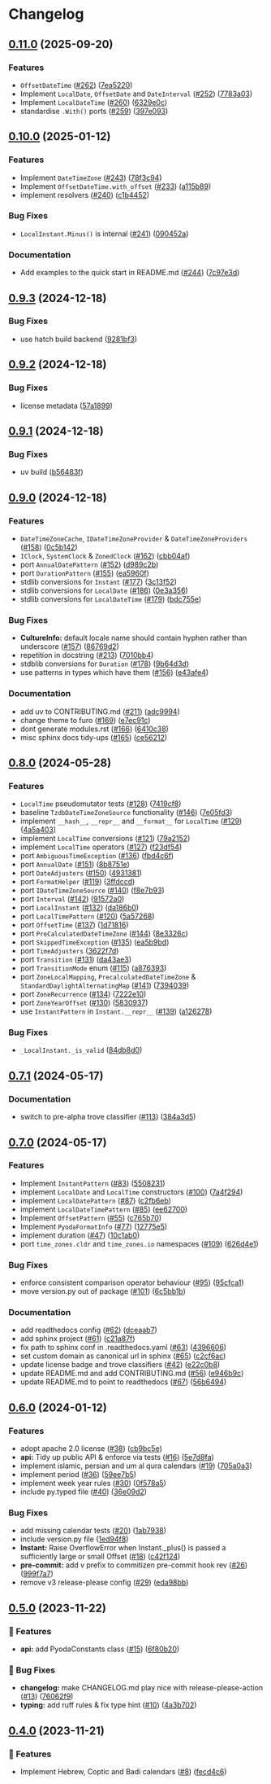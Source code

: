 # Changelog

## [0.11.0](https://github.com/chrisimcevoy/pyoda-time/compare/v0.10.0...v0.11.0) (2025-09-20)


### Features

* `OffsetDateTime` ([#262](https://github.com/chrisimcevoy/pyoda-time/issues/262)) ([7ea5220](https://github.com/chrisimcevoy/pyoda-time/commit/7ea5220a3268aef4b8d14b8c37161760dd04bd22))
* Implement `LocalDate`, `OffsetDate` and `DateInterval` ([#252](https://github.com/chrisimcevoy/pyoda-time/issues/252)) ([7783a03](https://github.com/chrisimcevoy/pyoda-time/commit/7783a030b4c2fb03b5b319c929659a8ec1b86e22))
* Implement `LocalDateTime` ([#260](https://github.com/chrisimcevoy/pyoda-time/issues/260)) ([6329e0c](https://github.com/chrisimcevoy/pyoda-time/commit/6329e0cdc5c0144c578b6916e4d538d1bdc2beb6))
* standardise `.With()` ports ([#259](https://github.com/chrisimcevoy/pyoda-time/issues/259)) ([397e093](https://github.com/chrisimcevoy/pyoda-time/commit/397e09304898a2e28917cdd1aa5ae70c7e5b5ad6))

## [0.10.0](https://github.com/chrisimcevoy/pyoda-time/compare/v0.9.3...v0.10.0) (2025-01-12)


### Features

* Implement `DateTimeZone` ([#243](https://github.com/chrisimcevoy/pyoda-time/issues/243)) ([78f3c94](https://github.com/chrisimcevoy/pyoda-time/commit/78f3c9481d0ed137035294fdb9c8eecb276f8cbe))
* Implement `OffsetDateTime.with_offset` ([#233](https://github.com/chrisimcevoy/pyoda-time/issues/233)) ([a115b89](https://github.com/chrisimcevoy/pyoda-time/commit/a115b899d5699cf10353e4295bf9f912d3cfdf73))
* implement resolvers ([#240](https://github.com/chrisimcevoy/pyoda-time/issues/240)) ([c1b4452](https://github.com/chrisimcevoy/pyoda-time/commit/c1b445256d98db34247d272d8b5e4364f3115f44))


### Bug Fixes

* `LocalInstant.Minus()` is internal ([#241](https://github.com/chrisimcevoy/pyoda-time/issues/241)) ([090452a](https://github.com/chrisimcevoy/pyoda-time/commit/090452aaa8baff574b66a89170d6c591de7aca48))


### Documentation

* Add examples to the quick start in README.md ([#244](https://github.com/chrisimcevoy/pyoda-time/issues/244)) ([7c97e3d](https://github.com/chrisimcevoy/pyoda-time/commit/7c97e3d5b4300fb525d20257d8b649cdc14dcaeb))

## [0.9.3](https://github.com/chrisimcevoy/pyoda-time/compare/v0.9.2...v0.9.3) (2024-12-18)


### Bug Fixes

* use hatch build backend ([9281bf3](https://github.com/chrisimcevoy/pyoda-time/commit/9281bf313d7d4943270ad7db905b7e01cc3f51c4))

## [0.9.2](https://github.com/chrisimcevoy/pyoda-time/compare/v0.9.1...v0.9.2) (2024-12-18)


### Bug Fixes

* license metadata ([57a1899](https://github.com/chrisimcevoy/pyoda-time/commit/57a1899c26aa6acd0f1e52d5f05a238a74dad2a4))

## [0.9.1](https://github.com/chrisimcevoy/pyoda-time/compare/v0.9.0...v0.9.1) (2024-12-18)


### Bug Fixes

* uv build ([b56483f](https://github.com/chrisimcevoy/pyoda-time/commit/b56483f0b6d5f0a13b5ae7900f4170c69c5f9e99))

## [0.9.0](https://github.com/chrisimcevoy/pyoda-time/compare/v0.8.0...v0.9.0) (2024-12-18)


### Features

* `DateTimeZoneCache`, `IDateTimeZoneProvider` & `DateTimeZoneProviders` ([#158](https://github.com/chrisimcevoy/pyoda-time/issues/158)) ([0c5b142](https://github.com/chrisimcevoy/pyoda-time/commit/0c5b142c4f5a76627d5ef3233eff11dad39cc020))
* `IClock`, `SystemClock` & `ZonedClock` ([#162](https://github.com/chrisimcevoy/pyoda-time/issues/162)) ([cbb04af](https://github.com/chrisimcevoy/pyoda-time/commit/cbb04af116ef2cb4baf49294af1c24837707a071))
* port `AnnualDatePattern` ([#152](https://github.com/chrisimcevoy/pyoda-time/issues/152)) ([d989c2b](https://github.com/chrisimcevoy/pyoda-time/commit/d989c2bde44d6e4a34a5687af6c792af91ed2e56))
* port `DurationPattern` ([#155](https://github.com/chrisimcevoy/pyoda-time/issues/155)) ([ea5960f](https://github.com/chrisimcevoy/pyoda-time/commit/ea5960f0832a01f8c1aa51d1c24eccbb77bdc897))
* stdlib conversions for `Instant` ([#177](https://github.com/chrisimcevoy/pyoda-time/issues/177)) ([3c13f52](https://github.com/chrisimcevoy/pyoda-time/commit/3c13f520410caf4effa9622c3c4d7a361607da22))
* stdlib conversions for `LocalDate` ([#186](https://github.com/chrisimcevoy/pyoda-time/issues/186)) ([0e3a356](https://github.com/chrisimcevoy/pyoda-time/commit/0e3a356a2e068d70eb0a4e30d14fd50bbe667368))
* stdlib conversions for `LocalDateTime` ([#179](https://github.com/chrisimcevoy/pyoda-time/issues/179)) ([bdc755e](https://github.com/chrisimcevoy/pyoda-time/commit/bdc755e0219cd5b50b4fa6635f45d189887ce19a))


### Bug Fixes

* **CultureInfo:** default locale name should contain hyphen rather than underscore ([#157](https://github.com/chrisimcevoy/pyoda-time/issues/157)) ([86769d2](https://github.com/chrisimcevoy/pyoda-time/commit/86769d2468f98edbc4cb488ba98ab1999bfb6ecc))
* repetition in docstring ([#213](https://github.com/chrisimcevoy/pyoda-time/issues/213)) ([7010bb4](https://github.com/chrisimcevoy/pyoda-time/commit/7010bb41c3d614349e2f4c071e56e190597f901d))
* stdblib conversions for `Duration` ([#178](https://github.com/chrisimcevoy/pyoda-time/issues/178)) ([9b64d3d](https://github.com/chrisimcevoy/pyoda-time/commit/9b64d3d43087ce563db77fbe24446ca16e757fc3))
* use patterns in types which have them ([#156](https://github.com/chrisimcevoy/pyoda-time/issues/156)) ([e43afe4](https://github.com/chrisimcevoy/pyoda-time/commit/e43afe45d36b37916830d5dd43185d53f918ae9f))


### Documentation

* add uv to CONTRIBUTING.md ([#211](https://github.com/chrisimcevoy/pyoda-time/issues/211)) ([adc9994](https://github.com/chrisimcevoy/pyoda-time/commit/adc99948e69b4106045e56f78b8e80dfd10421fb))
* change theme to furo ([#169](https://github.com/chrisimcevoy/pyoda-time/issues/169)) ([e7ec91c](https://github.com/chrisimcevoy/pyoda-time/commit/e7ec91cf8a7c362b7e8adb30c2c25384f55c207f))
* dont generate modules.rst ([#166](https://github.com/chrisimcevoy/pyoda-time/issues/166)) ([6410c38](https://github.com/chrisimcevoy/pyoda-time/commit/6410c381e0407391655e7e7f28cebc45c5ecda02))
* misc sphinx docs tidy-ups ([#165](https://github.com/chrisimcevoy/pyoda-time/issues/165)) ([ce56212](https://github.com/chrisimcevoy/pyoda-time/commit/ce56212d479cc6916acf57f79b3a7c6ba75c5144))

## [0.8.0](https://github.com/chrisimcevoy/pyoda-time/compare/v0.7.1...v0.8.0) (2024-05-28)


### Features

* `LocalTime` pseudomutator tests ([#128](https://github.com/chrisimcevoy/pyoda-time/issues/128)) ([7419cf8](https://github.com/chrisimcevoy/pyoda-time/commit/7419cf8a49daae7484cd7c0d043577595acc14bf))
* baseline `TzdbDateTimeZoneSource` functionality ([#146](https://github.com/chrisimcevoy/pyoda-time/issues/146)) ([7e05fd3](https://github.com/chrisimcevoy/pyoda-time/commit/7e05fd3e2db29c1471ebff198760d78c6cb3e3f6))
* implement `__hash__`, `__repr__` and `__format__` for `LocalTime` ([#129](https://github.com/chrisimcevoy/pyoda-time/issues/129)) ([4a5a403](https://github.com/chrisimcevoy/pyoda-time/commit/4a5a403ddc0fad26beed8701b286e657604fdd40))
* implement `LocalTime` conversions ([#121](https://github.com/chrisimcevoy/pyoda-time/issues/121)) ([79a2152](https://github.com/chrisimcevoy/pyoda-time/commit/79a2152cd4d135a95df857301c95ad7e4e1c55f7))
* implement `LocalTime` operators ([#127](https://github.com/chrisimcevoy/pyoda-time/issues/127)) ([f23df54](https://github.com/chrisimcevoy/pyoda-time/commit/f23df54dc9da8e88940e63c20924e94eb4fc7f79))
* port `AmbiguousTimeException` ([#136](https://github.com/chrisimcevoy/pyoda-time/issues/136)) ([fbd4c6f](https://github.com/chrisimcevoy/pyoda-time/commit/fbd4c6f260bfb5f97dd9ec6f67269abb788edcc9))
* port `AnnualDate` ([#151](https://github.com/chrisimcevoy/pyoda-time/issues/151)) ([8b8751e](https://github.com/chrisimcevoy/pyoda-time/commit/8b8751eb7783ecf1db09ed02e372c7ba8cc55960))
* port `DateAdjusters` ([#150](https://github.com/chrisimcevoy/pyoda-time/issues/150)) ([4931381](https://github.com/chrisimcevoy/pyoda-time/commit/4931381ed0fd60af3c2741338b13b9cfba842099))
* port `FormatHelper` ([#119](https://github.com/chrisimcevoy/pyoda-time/issues/119)) ([3ffdccd](https://github.com/chrisimcevoy/pyoda-time/commit/3ffdccd7d93e75d899e88fb8ecc0398376688166))
* port `IDateTimeZoneSource` ([#140](https://github.com/chrisimcevoy/pyoda-time/issues/140)) ([f8e7b93](https://github.com/chrisimcevoy/pyoda-time/commit/f8e7b9381aa2a524bed889cfdb8c01798682ae2b))
* port `Interval` ([#142](https://github.com/chrisimcevoy/pyoda-time/issues/142)) ([91572a0](https://github.com/chrisimcevoy/pyoda-time/commit/91572a0ef6a7b35c27f140cdd80f491c14675664))
* port `LocalInstant` ([#132](https://github.com/chrisimcevoy/pyoda-time/issues/132)) ([da186b0](https://github.com/chrisimcevoy/pyoda-time/commit/da186b0d616bcdd3b8b6331048e70eae97c9efcc))
* port `LocalTimePattern` ([#120](https://github.com/chrisimcevoy/pyoda-time/issues/120)) ([5a57268](https://github.com/chrisimcevoy/pyoda-time/commit/5a5726808f2373dc38256deb92e503c9e4f40d35))
* port `OffsetTime` ([#137](https://github.com/chrisimcevoy/pyoda-time/issues/137)) ([1d71816](https://github.com/chrisimcevoy/pyoda-time/commit/1d718166a0ca8b4d666d5b6657cb091d65b84bbd))
* port `PreCalculatedDateTimeZone` ([#144](https://github.com/chrisimcevoy/pyoda-time/issues/144)) ([8e3326c](https://github.com/chrisimcevoy/pyoda-time/commit/8e3326c9805b70fca373a05fc80ca3346847ca2a))
* port `SkippedTimeException` ([#135](https://github.com/chrisimcevoy/pyoda-time/issues/135)) ([ea5b9bd](https://github.com/chrisimcevoy/pyoda-time/commit/ea5b9bdb0770f3c950d0ef0837a07e28bd2619dd))
* port `TimeAdjusters` ([3622f7d](https://github.com/chrisimcevoy/pyoda-time/commit/3622f7d3a16e2749e99f93793697415c59dfd7b6))
* port `Transition` ([#131](https://github.com/chrisimcevoy/pyoda-time/issues/131)) ([da43ae3](https://github.com/chrisimcevoy/pyoda-time/commit/da43ae31c339c055cda5add169409f850dcc34a9))
* port `TransitionMode` enum ([#115](https://github.com/chrisimcevoy/pyoda-time/issues/115)) ([a876393](https://github.com/chrisimcevoy/pyoda-time/commit/a8763933d50beddcb7dadf39f9d8f907de6de01b))
* port `ZoneLocalMapping`, `PrecalculatedDateTimeZone` & `StandardDaylightAlternatingMap` ([#141](https://github.com/chrisimcevoy/pyoda-time/issues/141)) ([7394039](https://github.com/chrisimcevoy/pyoda-time/commit/7394039743b424154dd6cb1cfc8bd77b720cc13c))
* port `ZoneRecurrence` ([#134](https://github.com/chrisimcevoy/pyoda-time/issues/134)) ([7222e10](https://github.com/chrisimcevoy/pyoda-time/commit/7222e106c7e446dbf6ea2a24b1aad58e6b313f05))
* port `ZoneYearOffset` ([#130](https://github.com/chrisimcevoy/pyoda-time/issues/130)) ([5830937](https://github.com/chrisimcevoy/pyoda-time/commit/5830937e3b16dfeb888f831fb39b7c9d72ce1353))
* use `InstantPattern` in `Instant.__repr__` ([#139](https://github.com/chrisimcevoy/pyoda-time/issues/139)) ([a126278](https://github.com/chrisimcevoy/pyoda-time/commit/a1262789c3d2b0f1217123684ceef29455217854))


### Bug Fixes

* `_LocalInstant._is_valid` ([84db8d0](https://github.com/chrisimcevoy/pyoda-time/commit/84db8d07c04fa7178e764ac0f06bce158dde3476))

## [0.7.1](https://github.com/chrisimcevoy/pyoda-time/compare/v0.7.0...v0.7.1) (2024-05-17)


### Documentation

* switch to pre-alpha trove classifier ([#113](https://github.com/chrisimcevoy/pyoda-time/issues/113)) ([384a3d5](https://github.com/chrisimcevoy/pyoda-time/commit/384a3d578838d8182e0f70a35796f06ec6eea819))

## [0.7.0](https://github.com/chrisimcevoy/pyoda-time/compare/v0.6.0...v0.7.0) (2024-05-17)


### Features

* Implement `InstantPattern` ([#83](https://github.com/chrisimcevoy/pyoda-time/issues/83)) ([5508231](https://github.com/chrisimcevoy/pyoda-time/commit/550823120d39434fab6537ab01ca36e047e39d5f))
* implement `LocalDate` and `LocalTime` constructors ([#100](https://github.com/chrisimcevoy/pyoda-time/issues/100)) ([7a4f294](https://github.com/chrisimcevoy/pyoda-time/commit/7a4f294e1a0ac9b0c17d4cccb0d2cd84239f4d90))
* implement `LocalDatePattern` ([#87](https://github.com/chrisimcevoy/pyoda-time/issues/87)) ([c2fb6eb](https://github.com/chrisimcevoy/pyoda-time/commit/c2fb6eb454bfb702238865eae51fe3da55b89daf))
* implement `LocalDateTimePattern` ([#85](https://github.com/chrisimcevoy/pyoda-time/issues/85)) ([ee62700](https://github.com/chrisimcevoy/pyoda-time/commit/ee627009ba51dc7a6484220194fe7bf0578fa685))
* Implement `OffsetPattern` ([#55](https://github.com/chrisimcevoy/pyoda-time/issues/55)) ([c765b70](https://github.com/chrisimcevoy/pyoda-time/commit/c765b70ead76a0620ff80ee7ef0fdab246f81b2d))
* Implement `PyodaFormatInfo` ([#77](https://github.com/chrisimcevoy/pyoda-time/issues/77)) ([12775e5](https://github.com/chrisimcevoy/pyoda-time/commit/12775e55029d2e683d9397605998e0e68bea273f))
* implement duration ([#47](https://github.com/chrisimcevoy/pyoda-time/issues/47)) ([10c1ab0](https://github.com/chrisimcevoy/pyoda-time/commit/10c1ab0c2ee330ccb1f1e2595bbba6f0a99bf757))
* port `time_zones.cldr` and `time_zones.io` namespaces ([#109](https://github.com/chrisimcevoy/pyoda-time/issues/109)) ([626d4e1](https://github.com/chrisimcevoy/pyoda-time/commit/626d4e131195bbb1297c03878ce609d03025ef31))


### Bug Fixes

* enforce consistent comparison operator behaviour ([#95](https://github.com/chrisimcevoy/pyoda-time/issues/95)) ([95cfca1](https://github.com/chrisimcevoy/pyoda-time/commit/95cfca197b7d68a6169b9fdd585fae204501a611))
* move version.py out of package ([#101](https://github.com/chrisimcevoy/pyoda-time/issues/101)) ([6c5bb1b](https://github.com/chrisimcevoy/pyoda-time/commit/6c5bb1be326c85702795949e756587035909ce90))


### Documentation

* add readthedocs config ([#62](https://github.com/chrisimcevoy/pyoda-time/issues/62)) ([dceaab7](https://github.com/chrisimcevoy/pyoda-time/commit/dceaab7a82bf7db6574acfd8ad3e0398423300d3))
* add sphinx project ([#61](https://github.com/chrisimcevoy/pyoda-time/issues/61)) ([c21a87f](https://github.com/chrisimcevoy/pyoda-time/commit/c21a87f695525596a2f90e9c3a985eafbe5579f0))
* fix path to sphinx conf in .readthedocs.yaml ([#63](https://github.com/chrisimcevoy/pyoda-time/issues/63)) ([4396606](https://github.com/chrisimcevoy/pyoda-time/commit/4396606cec2b6fe0d01c1c6ddbfd170d7991bd57))
* set custom domain as canonical url in sphinx ([#65](https://github.com/chrisimcevoy/pyoda-time/issues/65)) ([c2cf6ac](https://github.com/chrisimcevoy/pyoda-time/commit/c2cf6ac3e8f9f04656cafc537dfed03eeb1a6e9f))
* update license badge and trove classifiers ([#42](https://github.com/chrisimcevoy/pyoda-time/issues/42)) ([e22c0b8](https://github.com/chrisimcevoy/pyoda-time/commit/e22c0b846b201ec153f2db653d2d7e0a3fe7c7a9))
* update README.md and add CONTRIBUTING.md ([#56](https://github.com/chrisimcevoy/pyoda-time/issues/56)) ([e946b9c](https://github.com/chrisimcevoy/pyoda-time/commit/e946b9c2964e444fd3c43f35d94f4972f920ea8d))
* update README.md to point to readthedocs ([#67](https://github.com/chrisimcevoy/pyoda-time/issues/67)) ([56b6494](https://github.com/chrisimcevoy/pyoda-time/commit/56b6494444d8e3bb2d81f1e0176008edbfed40fc))

## [0.6.0](https://github.com/chrisimcevoy/pyoda-time/compare/0.5.0...v0.6.0) (2024-01-12)


### Features

* adopt apache 2.0 license ([#38](https://github.com/chrisimcevoy/pyoda-time/issues/38)) ([cb9bc5e](https://github.com/chrisimcevoy/pyoda-time/commit/cb9bc5eec23ebf3a0f91c3ecba5509dc6426e24e))
* **api:** Tidy up public API & enforce via tests ([#16](https://github.com/chrisimcevoy/pyoda-time/issues/16)) ([5e7d8fa](https://github.com/chrisimcevoy/pyoda-time/commit/5e7d8fa8a5578e328e2c10d044cd136c1610a7b6))
* implement islamic, persian and um al qura calendars ([#19](https://github.com/chrisimcevoy/pyoda-time/issues/19)) ([705a0a3](https://github.com/chrisimcevoy/pyoda-time/commit/705a0a39729e413b5e8e1b2b6da899a7eb6aad00))
* implement period ([#36](https://github.com/chrisimcevoy/pyoda-time/issues/36)) ([59ee7b5](https://github.com/chrisimcevoy/pyoda-time/commit/59ee7b5bdff028cdcd33c1e8fcf1ec105c718b59))
* implement week year rules ([#30](https://github.com/chrisimcevoy/pyoda-time/issues/30)) ([0f578a5](https://github.com/chrisimcevoy/pyoda-time/commit/0f578a5c592cfba27893f4d1e9108c9b0dece3dc))
* include py.typed file ([#40](https://github.com/chrisimcevoy/pyoda-time/issues/40)) ([36e09d2](https://github.com/chrisimcevoy/pyoda-time/commit/36e09d21d7a1c82f5516c8345be0a5f0e6696bd0))


### Bug Fixes

* add missing calendar tests ([#20](https://github.com/chrisimcevoy/pyoda-time/issues/20)) ([1ab7938](https://github.com/chrisimcevoy/pyoda-time/commit/1ab7938eaf037947361d0a47a9ab3b29aa7780e0))
* include version.py file ([1ed94f8](https://github.com/chrisimcevoy/pyoda-time/commit/1ed94f80321a87d0e229959ef21711d40d470465))
* **Instant:** Raise OverflowError when Instant._plus() is passed a sufficiently large or small Offset ([#18](https://github.com/chrisimcevoy/pyoda-time/issues/18)) ([c42f124](https://github.com/chrisimcevoy/pyoda-time/commit/c42f1240ee572fc2f7447a16fa5d125968d92c90))
* **pre-commit:** add v prefix to commitizen pre-commit hook rev ([#26](https://github.com/chrisimcevoy/pyoda-time/issues/26)) ([999f7a7](https://github.com/chrisimcevoy/pyoda-time/commit/999f7a78882767cceb06aeeb467d6e2790fbc851))
* remove v3 release-please config ([#29](https://github.com/chrisimcevoy/pyoda-time/issues/29)) ([eda98bb](https://github.com/chrisimcevoy/pyoda-time/commit/eda98bb2e348ea3ae72a3fafd877995259712fe0))

## [0.5.0](https://github.com/chrisimcevoy/pyoda-time/compare/0.4.0...0.5.0) (2023-11-22)


### 🚀 Features

* **api:** add PyodaConstants class ([#15](https://github.com/chrisimcevoy/pyoda-time/issues/15)) ([6f80b20](https://github.com/chrisimcevoy/pyoda-time/commit/6f80b20f848219333c97d6b1e2fc1968e975c94d))


### 🐛 Bug Fixes

* **changelog:** make CHANGELOG.md play nice with release-please-action ([#13](https://github.com/chrisimcevoy/pyoda-time/issues/13)) ([76062f9](https://github.com/chrisimcevoy/pyoda-time/commit/76062f967e4a2a771ae0055ddc72fbaa1664a72e))
* **typing:** add ruff rules & fix type hint ([#10](https://github.com/chrisimcevoy/pyoda-time/issues/10)) ([4a3b702](https://github.com/chrisimcevoy/pyoda-time/commit/4a3b7023cac85a6ff4cd7b9968c658d04119a9ce))

## [0.4.0](https://github.com/chrisimcevoy/pyoda-time/compare/0.3.0...0.4.0) (2023-11-21)

### 🚀 Features

* Implement Hebrew, Coptic and Badi calendars ([#8](https://github.com/chrisimcevoy/pyoda-time/issues/8)) ([fecd4c6](https://github.com/chrisimcevoy/pyoda-time/commit/fecd4c65ecf0cbb7ec1c0bd0cb8909a45c39cbef))
